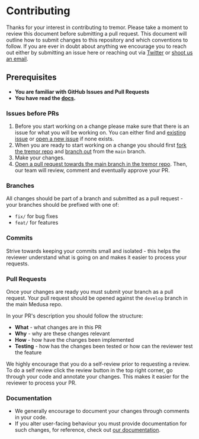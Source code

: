 # Contributing

Thanks for your interest in contributing to tremor. Please take a moment to review this document before submitting a pull request. This document will outline how to submit changes to this repository and which conventions to follow. If you are ever in doubt about anything we encourage you to reach out either by submitting an issue here or reaching out via [Twitter](https://twitter.com/tremorlabs) or [shoot us an email](mailto:hello@tremor.so).

## Prerequisites

- **You are familiar with GitHub Issues and Pull Requests**
- **You have read the [docs](https://www.tremor.so/docs/getting-started/introduction).**

### Issues before PRs

1. Before you start working on a change please make sure that there is an issue for what you will be working on. You can either find and [existing issue](https://github.com/tremorlabs/tremor/issues) or [open a new issue](https://github.com/tremorlabs/tremor/issues/new) if none exists.
2. When you are ready to start working on a change you should first [fork the tremor repo](https://help.github.com/en/github/getting-started-with-github/fork-a-repo) and [branch out](https://help.github.com/en/github/collaborating-with-issues-and-pull-requests/creating-and-deleting-branches-within-your-repository) from the `main` branch.
3. Make your changes.
4. [Open a pull request towards the main branch in the tremor repo](https://help.github.com/en/github/collaborating-with-issues-and-pull-requests/creating-a-pull-request-from-a-fork). Then, our team will review, comment and eventually approve your PR.

### Branches

All changes should be part of a branch and submitted as a pull request - your branches should be prefixed with one of:

- `fix/` for bug fixes
- `feat/` for features

### Commits

Strive towards keeping your commits small and isolated - this helps the reviewer understand what is going on and makes it easier to process your requests.

### Pull Requests

Once your changes are ready you must submit your branch as a pull request. Your pull request should be opened against the `develop` branch in the main Medusa repo.

In your PR's description you should follow the structure:

- **What** - what changes are in this PR
- **Why** - why are these changes relevant
- **How** - how have the changes been implemented
- **Testing** - how has the changes been tested or how can the reviewer test the feature

We highly encourage that you do a self-review prior to requesting a review. To do a self review click the review button in the top right corner, go through your code and annotate your changes. This makes it easier for the reviewer to process your PR.

### Documentation

- We generally encourage to document your changes through comments in your code.
- If you alter user-facing behaviour you must provide documentation for such changes, for reference, check out [our documentation]([url](https://www.tremor.so/docs/getting-started/introduction)).
